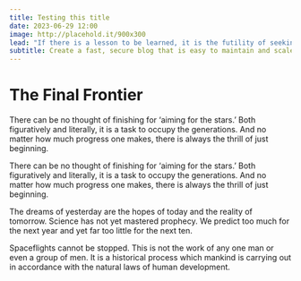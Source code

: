 ```yaml
---
title: Testing this title
date: 2023-06-29 12:00
image: http://placehold.it/900x300
lead: "If there is a lesson to be learned, it is the futility of seeking fulfillment in outer space. We need to judge ourselfs by who we are, not by where we go."
subtitle: Create a fast, secure blog that is easy to maintain and scale.
---
```



# The Final Frontier

There can be no thought of finishing for ‘aiming for the stars.’ Both figuratively and literally, it is a task to occupy the generations. And no matter how much progress one makes, there is always the thrill of just beginning.

There can be no thought of finishing for ‘aiming for the stars.’ Both figuratively and literally, it is a task to occupy the generations. And no matter how much progress one makes, there is always the thrill of just beginning.

        
The dreams of yesterday are the hopes of today and the reality of tomorrow. Science has not yet mastered prophecy. We predict too much for the next year and yet far too little for the next ten.
           
Spaceflights cannot be stopped. This is not the work of any one man or even a group of men. It is a historical process which mankind is carrying out in accordance with the natural laws of human development.
